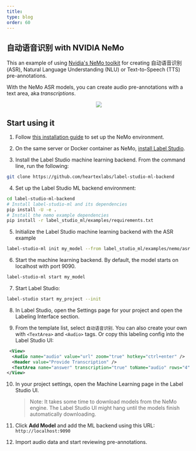 ```yaml
---
title:
type: blog
order: 60
---
```


## 自动语音识别 with NVIDIA NeMo

This an example of using [Nvidia's NeMo toolkit](https://github.com/NVIDIA/NeMo) for creating 自动语音识别 (ASR), Natural Language Understanding (NLU) or Text-to-Speech (TTS) pre-annotations.

With the NeMo ASR models, you can create audio pre-annotations with a text area, aka _transcriptions_.

<div style="margin:auto; text-align:center; width:100%"><img src="/images/nemo-asr.png" style="opacity: 0.7"/></div>

## Start using it

1. Follow [this installation guide](https://github.com/NVIDIA/NeMo#installation) to set up the NeMo environment.

2. On the same server or Docker container as NeMo, [install Label Studio](https://labelstud.io/guide/#Quickstart). 

3. Install the Label Studio machine learning backend. From the command line, run the following: 
```bash
git clone https://github.com/heartexlabs/label-studio-ml-backend  
```
4. Set up the Label Studio ML backend environment:
```bash
cd label-studio-ml-backend
# Install label-studio-ml and its dependencies
pip install -U -e .
# Install the nemo example dependencies
pip install -r label_studio_ml/examples/requirements.txt
```

5. Initialize the Label Studio machine learning backend with the ASR example
```bash
label-studio-ml init my_model --from label_studio_ml/examples/nemo/asr.py
```

6. Start the machine learning backend. By default, the model starts on localhost with port 9090.
```bash
label-studio-ml start my_model
```

7. Start Label Studio:
```bash
label-studio start my_project --init
```
   
8. In Label Studio, open the Settings page for your project and open the Labeling Interface section.

9. From the template list, select `自动语音识别`. You can also create your own with `<TextArea>` and `<Audio>` tags. Or copy this labeling config into the Label Studio UI: 
```xml    
 <View>
  <Audio name="audio" value="url" zoom="true" hotkey="ctrl+enter" />
  <Header value="Provide Transcription" />
  <TextArea name="answer" transcription="true" toName="audio" rows="4" editable="true" maxSubmissions="1" />
</View>
```
10. In your project settings, open the Machine Learning page in the Label Studio UI. 
    > Note: It takes some time to download models from the NeMo engine. The Label Studio UI might hang until the models finish automatically downloading.

10. Click **Add Model** and add the ML backend using this URL: `http://localhost:9090`

11. Import audio data and start reviewing pre-annotations.

